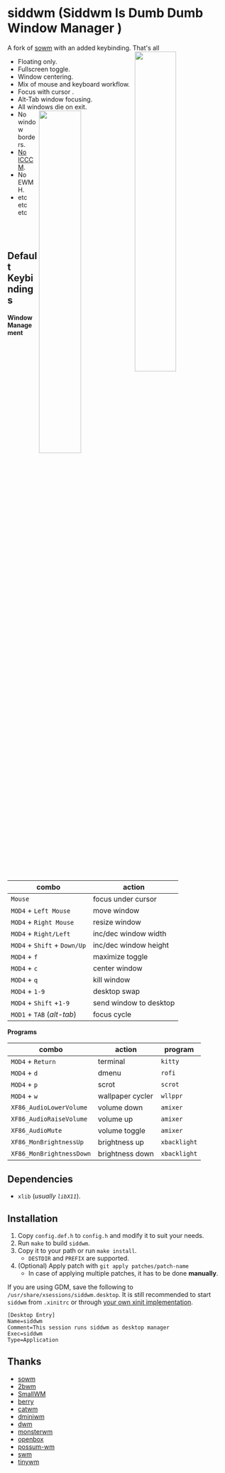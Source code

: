 # siddwm (Siddwm Is Dumb Dumb Window Manager )

A fork of [sowm](https://github.com/dylanaraps/sowm) with an added keybinding. That's all
<a href="https://i.imgur.com/CboBvUG.png"><img src="https://i.imgur.com/CboBvUG.png" width="43%" align="right"></a>
- Floating only.
- Fullscreen toggle.
- Window centering.
- Mix of mouse and keyboard workflow.
- Focus with cursor .
- Alt-Tab window focusing.
- All windows die on exit.<a href="https://i.imgur.com/0GBzAZq.png"><img src="https://i.imgur.com/0GBzAZq.png" width="44.5%" align="right"></a>
- No window borders.
- [No ICCCM](https://web.archive.org/web/20190617214524/https://raw.githubusercontent.com/kfish/xsel/1a1c5edf0dc129055f7764c666da2dd468df6016/rant.txt).
- No EWMH.
- etc etc etc

</br></br>

## Default Keybindings

**Window Management**

| combo                        | action                 |
| -----------------------------| -----------------------|
| `Mouse`                      | focus under cursor     |
| `MOD4` + `Left Mouse`        | move window            |
| `MOD4` + `Right Mouse`       | resize window          |
| `MOD4` + `Right/Left`        | inc/dec window width   |
| `MOD4` + `Shift` + `Down/Up` | inc/dec window height  |
| `MOD4` + `f`                 | maximize toggle        |
| `MOD4` + `c`                 | center window          |
| `MOD4` + `q`                 | kill window            |
| `MOD4` + `1-9`               | desktop swap           |
| `MOD4` + `Shift` +`1-9`      | send window to desktop |
| `MOD1` + `TAB` (*alt-tab*)   | focus cycle            |

**Programs**

| combo                    | action           | program        |
| ------------------------ | ---------------- | -------------- |
| `MOD4` + `Return`        | terminal         | `kitty`        |
| `MOD4` + `d`             | dmenu            | `rofi`          |
| `MOD4` + `p`             | scrot            | `scrot`        |
| `MOD4` + `w`             | wallpaper cycler | `wllppr`       |
| `XF86_AudioLowerVolume`  | volume down      | `amixer`       |
| `XF86_AudioRaiseVolume`  | volume up        | `amixer`       |
| `XF86_AudioMute`         | volume toggle    | `amixer`       |
| `XF86_MonBrightnessUp`   | brightness up    | `xbacklight`   |
| `XF86_MonBrightnessDown` | brightness down  | `xbacklight`   |


## Dependencies

- `xlib` (*usually `libX11`*).


## Installation

1) Copy `config.def.h` to `config.h` and modify it to suit your needs.
2) Run `make` to build `siddwm`.
3) Copy it to your path or run `make install`.
    - `DESTDIR` and `PREFIX` are supported.
4) (Optional) Apply patch with `git apply patches/patch-name`
    - In case of applying multiple patches, it has to be done **manually**.

If you are using GDM, save the following to `/usr/share/xsessions/siddwm.desktop`. It is still recommended to start `siddwm` from `.xinitrc` or through
[your own xinit implementation](https://github.com/dylanaraps/bin/blob/dfd9a9ff4555efb1cc966f8473339f37d13698ba/x).

```
[Desktop Entry]
Name=siddwm
Comment=This session runs siddwm as desktop manager
Exec=siddwm
Type=Application
```


## Thanks

- [sowm](https://github.com/dylanaraps/sowm)
- [2bwm](https://github.com/venam/2bwm)
- [SmallWM](https://github.com/adamnew123456/SmallWM)
- [berry](https://github.com/JLErvin/berry)
- [catwm](https://github.com/pyknite/catwm)
- [dminiwm](https://github.com/moetunes/dminiwm)
- [dwm](https://dwm.suckless.org)
- [monsterwm](https://github.com/c00kiemon5ter/monsterwm)
- [openbox](https://github.com/danakj/openbox)
- [possum-wm](https://github.com/duckinator/possum-wm)
- [swm](https://github.com/dcat/swm)
- [tinywm](http://incise.org/tinywm.html)
